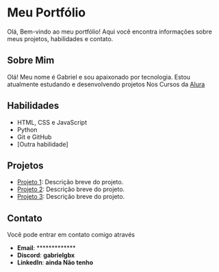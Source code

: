 # Meu Portfólio

Olá, Bem-vindo ao meu portfólio! Aqui você encontra informações sobre meus projetos, habilidades e contato.

## Sobre Mim

Olá! Meu nome é Gabriel e sou apaixonado por tecnologia. Estou atualmente estudando e desenvolvendo projetos Nos Cursos da [Alura](https://www.alura.com.br/)

## Habilidades

- HTML, CSS e JavaScript
- Python
- Git e GitHub
- [Outra habilidade]

## Projetos

- [Projeto 1](https://github.com/seu-usuario/projeto1): Descrição breve do projeto.
- [Projeto 2](https://github.com/seu-usuario/projeto2): Descrição breve do projeto.
- [Projeto 3](https://github.com/seu-usuario/projeto3): Descrição breve do projeto.

## Contato

Você pode entrar em contato comigo através 

- **Email**: *************
- **Discord**: **gabrielgbx**
- **LinkedIn**: **ainda Não tenho**
